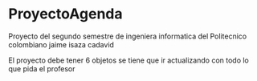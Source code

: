 # ProyectoAgenda
Proyecto del segundo semestre de ingeniera informatica del Politecnico colombiano jaime isaza cadavid

El proyecto debe tener 6 objetos
se tiene que ir actualizando con todo lo que pida el profesor
